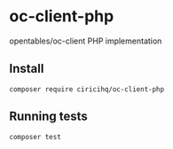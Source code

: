 # oc-client-php
opentables/oc-client PHP implementation

## Install

```
composer require ciricihq/oc-client-php
```

## Running tests

```bash
composer test
```
